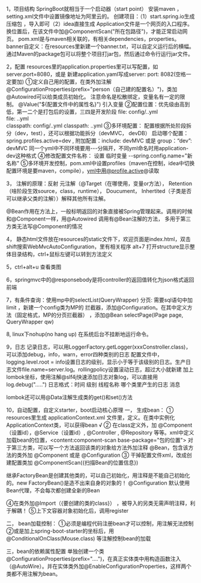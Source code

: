 1，项目结构
 SpringBoot就相当于一个启动器（start point）
安装maven ， setting.xml文件中设置<mirror>镜像地址为阿里云的。
创建项目：（1）start.spring.io生成压缩包 ，导入即可（2）idea直接生成
Application文件是一个网页的入口程序。换位置后，在该文件中加@ComponentScan("所在包路径")，才能正常启动网页。
pom.xml是与maven相关联的，有相关dependencies，properties。
banner自定义：在resources里新建一个banner.txt，可以自定义运行后的横幅。
通过Maven的package包可以将整个项目打jar包，然后通过命令行运行jar文件。

2，配置
resources里的application.properties里可以写配置，如server.port=8080，或是 新建application.yaml写成server: port:  8082(空格一定要加)
①定义自己用的配置，在类外加注解@ConfigurationProperties(prefix="person（自己建的配置名）")，类加@Autowired可以给类成员初始化。
   注意命名是松散绑定，变量名有一定的限制。
    @Value("${配置文件中的属性名}") 引入变量
②配置位置：优先级由高到低，第一二个是打包后的设置，三四是开发阶段
	file: config/..yml              
	file: ..yml		  
	classpath: config/..yml
	classpath: ..yml
③多环境配置：
配置根据所处阶段拆分（dev，test），还可以根据功能拆分（devMVC， devDB）
启动哪个配置： spring.profiles.active=dev ,  附加配置：include: devMVC 或是 group：“dev”: devMVC 
同一个yml中不同环境要用---分隔开，不同yml命名时用application-dev这种格式
④修改配置文件名称： 设置 临时变量 --spring.config.name="新名称"
⑤多环境开发控制，pom.xml中设置profiles（maven在控制，idea中切换配置环境是要maven，compile），yml中用@profile.active@读取

3，
注解的原理：反射
元注解（@Target（在哪使用，变量or方法）， Retention（啥阶段生效source，class，runtime）， Doucument， Inhertited（子类是否可以继承父类的注解））解释其他所有注解。
   
@Bean作用在方法上，一般标明返回的对象直接被Spring管理起来。调用的时候和@Component一样，用@Autowired 调用有@Bean注解的方法，
多用于第三方类无法写@Component的情况

4，
静态html文件放在resources的static文件下，欢迎页面是index.html，双击shift搜索WebMvcAutoConfiguration，里有相关程序
alt+7 打开structure显示整体目录结构，ctrl+鼠标左键可以转到方法定义

5，ctrl+alt+u 查看类图

6，springmvc中的@responsebody是将controller的返回值转化为json格式返回前端

7，有条件查询：使用mp中的selectList(QueryWrapper) 
      分页: 需要sql语句中加 limit ，新建一个config类为MP的 拦截器，添加@Configuration。在其中定义方法（固定格式，MP的分页拦截器） ，添加@Bean
      selectPage(IPage page, QueryWrapper qw)

8, linux下nohup(no hang up) 在系统后台不挂断地运行命令。

9，日志
   记录日志，可以用LoggerFactory.getLogger(xxxConstroller.class)，可以添加debug，info，warn，error四种类别的日志
   配置文件中，logging.level.root = info设置日志的级别，显示小于等于该级别的日志。生产日志文件file.name=server.log。rollingpolicy设置滚动日志，超过大小就新建
   加上lombok坐标，使用注解@slf4j快速添加日志对象log，可以直接用log.debug(".....")
   日志格式：时间 级别 线程名称 哪个类里产生的日志 消息

lombok还可以用@Data注解生成类的get()和set()方法

10，自动配置，自定义starter，boot启动核心原理
一，
生成bean：
① resources里生成 applicationContext.xml 文件里，定义<bean id="..." class="....."/>。在类中实例化ApplicationContext类，可以获得bean
√ ② 在class定义外，加 @Component（设置id），@Service（设置id）, @Controller , @Repository 等等。xml中定义加载bean的位置，<content:component-scan base-package="包的位置">
     对于第三方类，可以写一个方法返回该类的对象给方法外加注释 @Bean，包含该方法的类外加 @Component 或是 @Configuration
③ 干掉配置文件xml，改成创建配置类加 @ComponentScan({扫描Bean的位置信息})

继承FactoryBean是创建其他类的，可以自己初始化，用注释是不能自己初始化的。new FactoryBean()是造不出来自身的对象的！
@Configuration 默认使用Bean代理，不会每次都创建全新的Bean

④在类外加@Import（{要创建的类的class}） ，被导入的另类无需声明注释，利于解耦！
⑤上下文容器对象初始化后，调用register

二，
bean加载控制：
①必须是编程代码注册bean才可以控制，用注解无法控制
②或是加上spring-boot-starter的坐标后，用 @ConditionalOnClass(Mouse.class) 等注解控制bean的加载

三，bean的依赖属性配置
单独创建一个类@ConfigurationProperties(prefix="....")，在真正实体类中用构造函数注入（@AutoWire）。并在实体类外加@EnableConfigurationProperties，这样两个类都不用注解为bean。